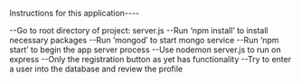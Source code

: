 
Instructions for this application----

--Go to root directory of project: server.js
--Run ‘npm install’ to install necessary packages
--Run ‘mongod’ to start mongo service
--Run ‘npm start’ to begin the app server process
--Use nodemon server.js to run on express
--Only the registration button as yet has functionality
--Try to enter a user into the database and review the profile
